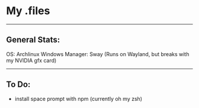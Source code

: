 # My .files
---

## General Stats:
OS: Archlinux
Windows Manager: Sway (Runs on Wayland, but breaks with my NVIDIA gfx card)

---
## To Do:
- install space prompt with npm (currently oh my zsh)


